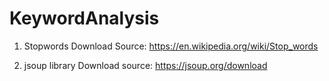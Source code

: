 # KeywordAnalysis

1. Stopwords
Download Source: https://en.wikipedia.org/wiki/Stop_words

2. jsoup library
Download source: https://jsoup.org/download
